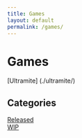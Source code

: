 ```yaml
---
title: Games
layout: default
permalink: /games/
---
```


# Games

[Ultramite] (./ultramite/)

## Categories

[Released](./released/)  
[WIP](./wip/)
